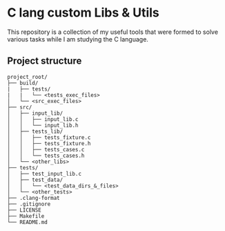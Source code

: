 # C lang custom Libs & Utils

This repository is a collection of my useful tools that were formed to solve various tasks while I am studying the C language.


## Project structure

```
project_root/
├── build/
|   ├── tests/
|   |   └── <tests_exec_files>
│   └── <src_exec_files>
├── src/
│   ├── input_lib/
│   │   ├── input_lib.c
│   │   └── input_lib.h
│   ├── tests_lib/
│   │   ├── tests_fixture.c
│   │   ├── tests_fixture.h
│   │   ├── tests_cases.c
│   │   └── tests_cases.h
│   └── <other_libs>
├── tests/
│   ├── test_input_lib.c
│   ├── test_data/
│   │   └── <test_data_dirs_&_files>
│   └── <other_tests>
├── .clang-format
├── .gitignore
├── LICENSE
├── Makefile
└── README.md
```
